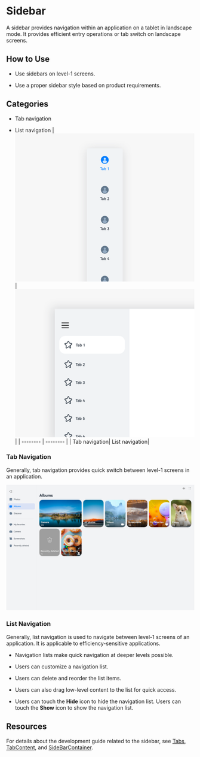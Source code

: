 # Sidebar

A sidebar provides navigation within an application on a tablet in landscape mode. It provides efficient entry operations or tab switch on landscape screens. 


## How to Use

- Use sidebars on level-1 screens.

- Use a proper sidebar style based on product requirements.


## Categories

- Tab navigation

- List navigation
    | ![side-bar_sub_1](figures/side-bar_sub_1.png) |![1_en-us_image_0000001517612940.png](figures/1_en-us_image_0000001517612940.png) |
  | -------- | -------- |
  | Tab navigation| List navigation|


### Tab Navigation

Generally, tab navigation provides quick switch between level-1 screens in an application.

![tab-navigation](figures/tab-navigation.png)


### List Navigation

Generally, list navigation is used to navigate between level-1 screens of an application. It is applicable to efficiency-sensitive applications.

- Navigation lists make quick navigation at deeper levels possible.

- Users can customize a navigation list.

- Users can delete and reorder the list items.

- Users can also drag low-level content to the list for quick access.

- Users can touch the **Hide** icon to hide the navigation list. Users can touch the **Show** icon to show the navigation list.


## Resources

For details about the development guide related to the sidebar, see [Tabs](../../application-dev/reference/arkui-ts/ts-container-tabs.md), [TabContent](../../application-dev/reference/arkui-ts/ts-container-tabcontent.md), and [SideBarContainer](../../application-dev/reference/arkui-ts/ts-container-sidebarcontainer.md).

